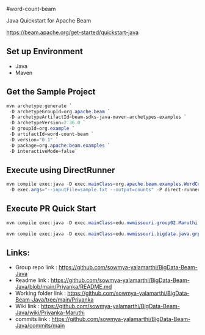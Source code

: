 #word-count-beam

Java Quickstart for Apache Beam

<https://beam.apache.org/get-started/quickstart-java>

## Set up Environment

- Java
- Maven

## Get the Sample Project

```PowerShell
mvn archetype:generate `
 -D archetypeGroupId=org.apache.beam `
 -D archetypeArtifactId=beam-sdks-java-maven-archetypes-examples `
 -D archetypeVersion=2.36.0 `
 -D groupId=org.example `
 -D artifactId=word-count-beam `
 -D version="0.1" `
 -D package=org.apache.beam.examples `
 -D interactiveMode=false`
```

## Execute using DirectRunner

```PowerShell
mvn compile exec:java -D exec.mainClass=org.apache.beam.examples.WordCount `
 -D exec.args="--inputFile=sample.txt --output=counts" -P direct-runner
```

## Execute PR Quick Start

```PowerShell
mvn compile exec:java -D exec.mainClass=edu.nwmissouri.group02.Maruthi.MinimalPageRankMaruthi

mvn compile exec:java -D exec.mainClass=edu.nwmissouri.bigdata.java.grp03_maruthi.MinimalPageRankMaruthi
```

## Links:

* Group repo link : https://github.com/sowmya-yalamarthi/BigData-Beam-Java
* Readme link : https://github.com/sowmya-yalamarthi/BigData-Beam-Java/blob/main/Priyanka/README.md
* Working folder link : https://github.com/sowmya-yalamarthi/BigData-Beam-Java/tree/main/Priyanka
* Wiki link :  https://github.com/sowmya-yalamarthi/BigData-Beam-Java/wiki/Priyanka-Maruthi 
* commits link : https://github.com/sowmya-yalamarthi/BigData-Beam-Java/commits/main
